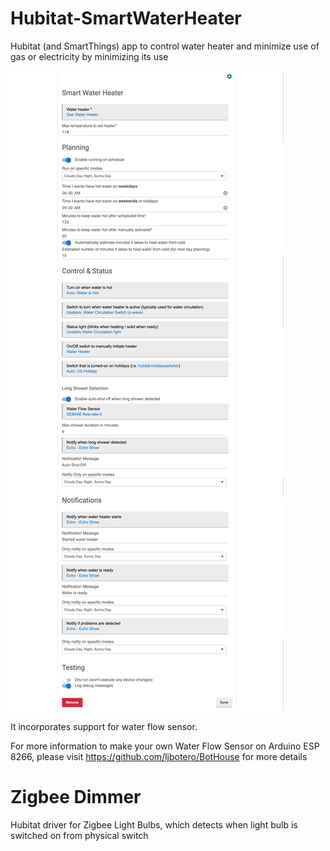 # Hubitat-SmartWaterHeater
Hubitat (and SmartThings) app to control water heater and minimize use of gas or electricity by minimizing its use

![alt text](https://raw.githubusercontent.com/ljbotero/Hubitat-SmartWaterHeater/main/SmartWaterHeaterSettings.png)

It incorporates support for water flow sensor.

For more information to make your own Water Flow Sensor on Arduino ESP 8266, please visit https://github.com/ljbotero/BotHouse for more details

# Zigbee Dimmer
Hubitat driver for Zigbee Light Bulbs, which detects when light bulb is switched on from physical switch
